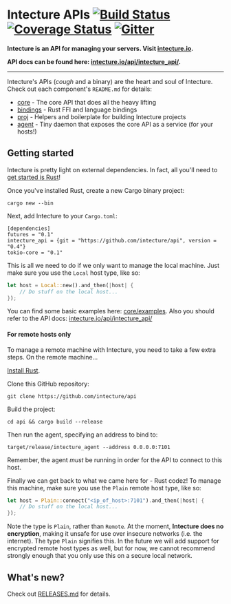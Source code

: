 # Intecture APIs [![Build Status](https://travis-ci.org/intecture/api.svg?branch=master)](https://travis-ci.org/intecture/api) [![Coverage Status](https://coveralls.io/repos/github/Intecture/api/badge.svg?branch=master)](https://coveralls.io/github/Intecture/api?branch=master) [![Gitter](https://badges.gitter.im/Join\%20Chat.svg)](https://gitter.im/intecture/Lobby)

**Intecture is an API for managing your servers. Visit [intecture.io](http://intecture.io).**

**API docs can be found here: [intecture.io/api/intecture_api/](http://intecture.io/api/intecture_api/).**

---

Intecture's APIs (_cough_ and a binary) are the heart and soul of Intecture. Check out each component's `README.md` for details:

- [core](core/) - The core API that does all the heavy lifting
- [bindings](bindings/) - Rust FFI and language bindings
- [proj](proj/) - Helpers and boilerplate for building Intecture projects
- [agent](agent/) - Tiny daemon that exposes the core API as a service (for your hosts!)

## Getting started

Intecture is pretty light on external dependencies. In fact, all you'll need to [get started is Rust](https://www.rust-lang.org/install.html)!

Once you've installed Rust, create a new Cargo binary project:

```
cargo new --bin
```

Next, add Intecture to your `Cargo.toml`:

```
[dependencies]
futures = "0.1"
intecture_api = {git = "https://github.com/intecture/api", version = "0.4"}
tokio-core = "0.1"
```

This is all we need to do if we only want to manage the local machine. Just make sure you use the `Local` host type, like so:

```rust
let host = Local::new().and_then(|host| {
    // Do stuff on the local host...
});
```

You can find some basic examples here: [core/examples](core/examples).
Also you should refer to the API docs: [intecture.io/api/intecture_api/](http://intecture.io/api/intecture_api/)

#### For remote hosts only

To manage a remote machine with Intecture, you need to take a few extra steps. On the remote machine...

[Install Rust](https://www.rust-lang.org/install.html).

Clone this GitHub repository:

```
git clone https://github.com/intecture/api
```

Build the project:

```
cd api && cargo build --release
```

Then run the agent, specifying an address to bind to:

```
target/release/intecture_agent --address 0.0.0.0:7101
```

Remember, the agent _must_ be running in order for the API to connect to this host.

Finally we can get back to what we came here for - Rust codez! To manage this machine, make sure you use the `Plain` remote host type, like so:

```rust
let host = Plain::connect("<ip_of_host>:7101").and_then(|host| {
    // Do stuff on the local host...
});
```

Note the type is `Plain`, rather than `Remote`. At the moment, **Intecture does no encryption**, making it unsafe for use over insecure networks (i.e. the internet). The type `Plain` signifies this. In the future we will add support for encrypted remote host types as well, but for now, we cannot recommend strongly enough that you only use this on a secure local network.

## What's new?

Check out [RELEASES.md](RELEASES.md) for details.
